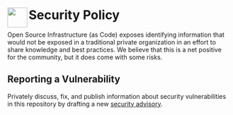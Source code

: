 # <img align="left" width="45" height="45" src="https://github.com/osinfra-io/github-organization-management/assets/1610100/2d305949-da04-4fa7-9b03-b880b400929a"> Security Policy

Open Source Infrastructure (as Code) exposes identifying information that would not be exposed in a traditional 
private organization in an effort to share knowledge and best practices. We believe that this is a net positive for
the community, but it does come with some risks. 

## Reporting a Vulnerability

Privately discuss, fix, and publish information about security vulnerabilities in this repository by drafting a new 
[security advisory](https://github.com/osinfra-io/google-cloud-workload-identity/security/advisories/new).

